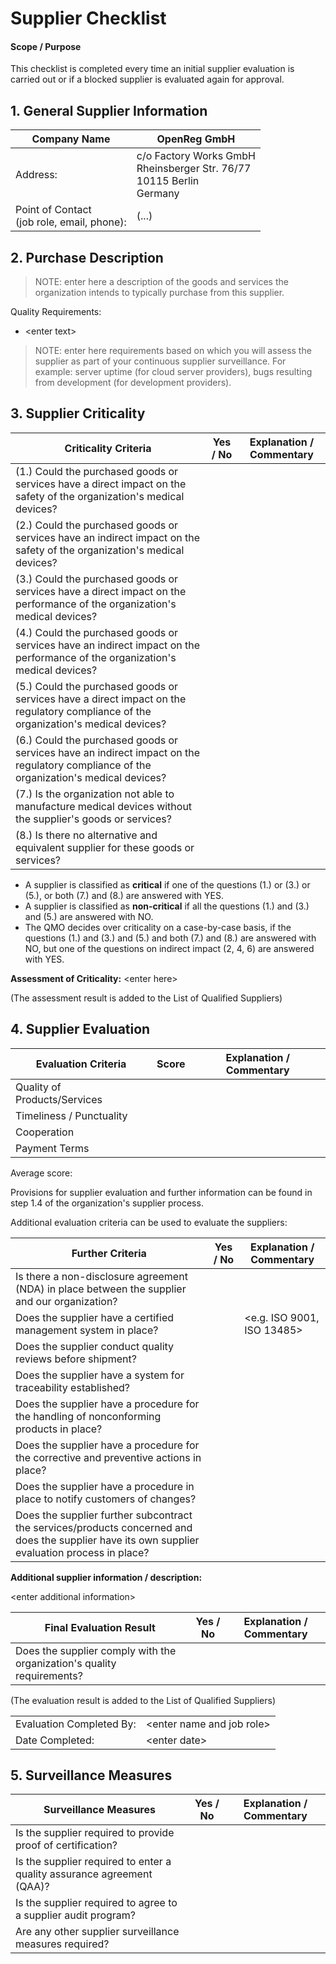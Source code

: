 # Supplier Checklist

#### Scope / Purpose

This checklist is completed every time an initial supplier evaluation is carried out or if a blocked supplier
is evaluated again for approval.

## 1. General Supplier Information

| Company Name                                  | OpenReg GmbH                                                                 |
|-----------------------------------------------|------------------------------------------------------------------------------|
| Address:                                      | c/o Factory Works GmbH<br>Rheinsberger Str. 76/77<br>10115 Berlin<br>Germany |
| Point of Contact<br>(job role, email, phone): | (...)                                                                        |

## 2. Purchase Description

> NOTE: enter here a description of the goods and services the organization intends to typically purchase from
> this supplier.

Quality Requirements:

* \<enter text\>

> NOTE: enter here requirements based on which you will assess the supplier as part of your continuous
> supplier surveillance. For example: server uptime (for cloud server providers), bugs resulting from
> development (for development providers).

## 3. Supplier Criticality

| Criticality Criteria                                                                                                                   | Yes / No | Explanation / Commentary |
|----------------------------------------------------------------------------------------------------------------------------------------|----------|--------------------------|
| (1.) Could the purchased goods or services have a direct impact on the safety of the organization's medical devices?                   |          |                          |
| (2.) Could the purchased goods or services have an indirect impact on the safety of the organization's medical devices?                |          |                          |
| (3.) Could the purchased goods or services have a direct impact on the performance of the organization's medical devices?              |          |                          |
| (4.) Could the purchased goods or services have an indirect impact on the performance of the organization's medical devices?           |          |                          |
| (5.) Could the purchased goods or services have a direct impact on the regulatory compliance of the organization's medical devices?    |          |                          |
| (6.) Could the purchased goods or services have an indirect impact on the regulatory compliance of the organization's medical devices? |          |                          |
| (7.) Is the organization not able to manufacture medical devices without the supplier's goods or services?                                 |          |                          |
| (8.) Is there no alternative and equivalent supplier for these goods or services?                                                      |          |                          |

* A supplier is classified as **critical** if one of the questions (1.) or (3.) or (5.), or both (7.) and (8.) are answered with YES.
* A supplier is classified as **non-critical** if all the questions (1.) and (3.) and (5.) are answered with NO.
* The QMO decides over criticality on a case-by-case basis, if the questions (1.) and (3.) and (5.) and both (7.) and (8.) are answered with NO, but one of the questions on indirect impact (2, 4, 6) are answered with YES.

**Assessment of Criticality:** \<enter here\>

(The assessment result is added to the List of Qualified Suppliers)

## 4. Supplier Evaluation

| Evaluation Criteria          | Score | Explanation / Commentary |
|------------------------------|-------|--------------------------|
| Quality of Products/Services |       |                          |
| Timeliness / Punctuality     |       |                          |
| Cooperation                  |       |                          |
| Payment Terms                |       |                          |

Average score:

Provisions for supplier evaluation and further information can be found in step 1.4 of the organization's supplier process.

Additional evaluation criteria can be used to evaluate the suppliers:

| Further Criteria                                                                                                                               | Yes / No | Explanation / Commentary     |
|------------------------------------------------------------------------------------------------------------------------------------------------|----------|------------------------------|
| Is there a non-disclosure agreement (NDA) in place between the supplier and our organization?                                                  |          |                              |
| Does the supplier have a certified management system in place?                                                                                   |          | \<e.g. ISO 9001, ISO 13485\> |
| Does the supplier conduct quality reviews before shipment?                                                                                     |          |                              |
| Does the supplier have a system for traceability established?                                                                                  |          |                              |
| Does the supplier have a procedure for the handling of nonconforming products in place?                                                        |          |                              |
| Does the supplier have a procedure for the corrective and preventive actions in place?                                                         |          |                              |
| Does the supplier have a procedure in place to notify customers of changes?                                                                    |          |                              |
| Does the supplier further subcontract the services/products concerned and does the supplier have its own supplier evaluation process in place? |          |                              |

**Additional supplier information / description:**

\<enter additional information\>

| Final Evaluation Result                                                | Yes / No | Explanation / Commentary |
|------------------------------------------------------------------------|----------|--------------------------|
| Does the supplier comply with the organization's quality requirements? |          |                          |

(The evaluation result is added to the List of Qualified Suppliers)

|                          |                             |
|--------------------------|-----------------------------|
| Evaluation Completed By: | \<enter name and job role\> |
| Date Completed:          | \<enter date\>              |

## 5. Surveillance Measures

| Surveillance Measures                                                  | Yes / No | Explanation / Commentary |
|------------------------------------------------------------------------|----------|--------------------------|
| Is the supplier required to provide proof of certification?            |          |                          |
| Is the supplier required to enter a quality assurance agreement (QAA)? |          |                          |
| Is the supplier required to agree to a supplier audit program?         |          |                          |
| Are any other supplier surveillance measures required?                 |          |                          |
